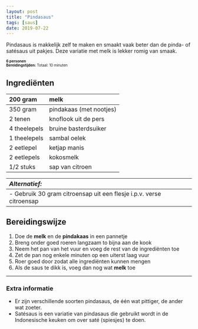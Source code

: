 ```yaml
---
layout: post
title: "Pindasaus"
tags: [saus]
date: 2019-07-22
---
```


Pindasaus is makkelijk zelf te maken en smaakt vaak beter dan de pinda- of satésaus uit pakjes. Deze variatie met melk is lekker romig van smaak.  

<sub><sup>
**6 personen**    
**Bereidingstijden:** Totaal: 10 minuten
</sup></sub>

## Ingrediënten  

| 200 gram     | melk                    |
|:------------ |:----------------------- |
| 350 gram     | pindakaas (met nootjes) |
| 2 tenen      | knoflook uit de pers    |
| 4 theelepels | bruine basterdsuiker    |
| 1 theelepels | sambal oelek            |
| 2 eetlepel   | ketjap manis            |
| 2 eetlepels  | kokosmelk               |
| 1/2 stuks    | sap van citroen         |


| ***Alternatief:***                                                  |
|:------------------------------------------------------------------- |
| - Gebruik 30 gram citroensap uit een flesje i.p.v. verse citroensap |


## Bereidingswijze
1. Doe de **melk** en de **pindakaas** in een pannetje
2. Breng onder goed roeren langzaam to bijna aan de kook
3. Neem het pan van het vuur en voeg de rest van de ingrediënten toe
4. Zet de pan nog enkele minuten op een uiterst laag vuur
5. Roer goed door zodat alle ingrediënten kunnen mengen
6. Als de saus te dikk is, voeg dan nog wat **melk** toe

-----------------------------------------------------------------------
### Extra informatie  
- Er zijn verschillende soorten pindasaus, de één wat pittiger, de ander wat zoeter.
- Satésaus is een variatie van pindasaus die gebruikt wordt in de Indonesische keuken om over saté (spiesjes) te doen.
